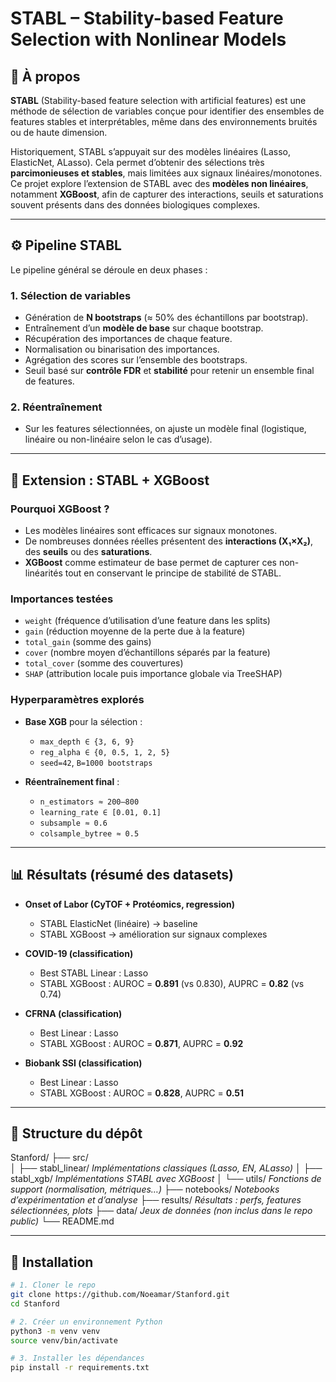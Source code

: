 # STABL – Stability-based Feature Selection with Nonlinear Models

## 📌 À propos

**STABL** (Stability-based feature selection with artificial features) est une méthode de sélection de variables conçue pour identifier des ensembles de features stables et interprétables, même dans des environnements bruités ou de haute dimension.  

Historiquement, STABL s’appuyait sur des modèles linéaires (Lasso, ElasticNet, ALasso). Cela permet d’obtenir des sélections très **parcimonieuses et stables**, mais limitées aux signaux linéaires/monotones.  
Ce projet explore l’extension de STABL avec des **modèles non linéaires**, notamment **XGBoost**, afin de capturer des interactions, seuils et saturations souvent présents dans des données biologiques complexes.

---

## ⚙️ Pipeline STABL

Le pipeline général se déroule en deux phases :

### 1. Sélection de variables
- Génération de **N bootstraps** (≈ 50% des échantillons par bootstrap).  
- Entraînement d’un **modèle de base** sur chaque bootstrap.  
- Récupération des importances de chaque feature.  
- Normalisation ou binarisation des importances.  
- Agrégation des scores sur l’ensemble des bootstraps.  
- Seuil basé sur **contrôle FDR** et **stabilité** pour retenir un ensemble final de features.

### 2. Réentraînement
- Sur les features sélectionnées, on ajuste un modèle final (logistique, linéaire ou non-linéaire selon le cas d’usage).

---

## 🚀 Extension : STABL + XGBoost

### Pourquoi XGBoost ?
- Les modèles linéaires sont efficaces sur signaux monotones.  
- De nombreuses données réelles présentent des **interactions (X₁×X₂)**, des **seuils** ou des **saturations**.  
- **XGBoost** comme estimateur de base permet de capturer ces non-linéarités tout en conservant le principe de stabilité de STABL.

### Importances testées
- `weight` (fréquence d’utilisation d’une feature dans les splits)  
- `gain` (réduction moyenne de la perte due à la feature)  
- `total_gain` (somme des gains)  
- `cover` (nombre moyen d’échantillons séparés par la feature)  
- `total_cover` (somme des couvertures)  
- `SHAP` (attribution locale puis importance globale via TreeSHAP)

### Hyperparamètres explorés
- **Base XGB** pour la sélection :  
  - `max_depth ∈ {3, 6, 9}`  
  - `reg_alpha ∈ {0, 0.5, 1, 2, 5}`  
  - `seed=42`, `B=1000 bootstraps`  

- **Réentraînement final** :  
  - `n_estimators ≈ 200–800`  
  - `learning_rate ∈ [0.01, 0.1]`  
  - `subsample ≈ 0.6`  
  - `colsample_bytree ≈ 0.5`

---

## 📊 Résultats (résumé des datasets)

- **Onset of Labor (CyTOF + Protéomics, regression)**  
  - STABL ElasticNet (linéaire) → baseline  
  - STABL XGBoost → amélioration sur signaux complexes  

- **COVID-19 (classification)**  
  - Best STABL Linear : Lasso  
  - STABL XGBoost : AUROC = **0.891** (vs 0.830), AUPRC = **0.82** (vs 0.74)  

- **CFRNA (classification)**  
  - Best Linear : Lasso  
  - STABL XGBoost : AUROC = **0.871**, AUPRC = **0.92**  

- **Biobank SSI (classification)**  
  - Best Linear : Lasso  
  - STABL XGBoost : AUROC = **0.828**, AUPRC = **0.51**  

---

## 📂 Structure du dépôt

Stanford/
├── src/             
│   ├── stabl_linear/   *Implémentations classiques (Lasso, EN, ALasso)*
│   ├── stabl_xgb/      *Implémentations STABL avec XGBoost*
│   └── utils/          *Fonctions de support (normalisation, métriques…)*
├── notebooks/          *Notebooks d’expérimentation et d’analyse*
├── results/            *Résultats : perfs, features sélectionnées, plots*
├── data/               *Jeux de données (non inclus dans le repo public)*
└── README.md



---

## 🔧 Installation

```bash
# 1. Cloner le repo
git clone https://github.com/Noeamar/Stanford.git
cd Stanford

# 2. Créer un environnement Python
python3 -m venv venv
source venv/bin/activate

# 3. Installer les dépendances
pip install -r requirements.txt

